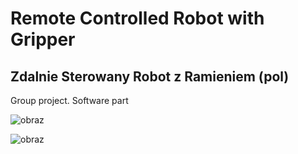 # Remote Controlled Robot with Gripper
## Zdalnie Sterowany Robot z Ramieniem (pol)

Group project. Software part


![obraz](https://github.com/klajet/SWIMProjectController/assets/126820289/daadec89-4bd4-4536-8951-9972c4caa2e0)


![obraz](https://github.com/klajet/SWIMProjectController/assets/126820289/a4a12f82-b359-4b7b-a2cd-ca337b2aeb48)
